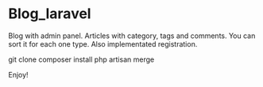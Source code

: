 # Blog_laravel

Blog with admin panel.
Articles with category, tags and comments. You can sort it for each one type. Also implementated registration.

git clone
composer install
php artisan merge

Enjoy!
